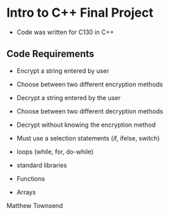 # Intro to C++ Final Project
- Code was written for C130 in C++

## Code Requirements
- Encrypt a string entered by user
- Choose between two different encryption methods
- Decrypt a string entered by the user
- Choose between two different decryption methods
- Decrypt without knowing the encryption method

- Must use a selection statements (if, ifelse, switch)
- loops (while, for, do-while)
- standard libraries
- Functions
- Arrays

Matthew Townsend

